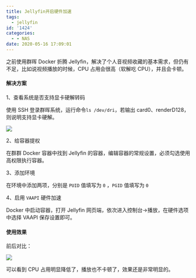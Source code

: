 ```yaml
---
title: Jellyfin开启硬件加速
tags:
  - jellyfin
id: '1424'
categories:
  - - NAS
date: 2020-05-16 17:09:01
---
```


之前使用群晖 Docker 折腾 Jellyfin，解决了个人音视频收藏的基本需求，但仍有不足，比如说视频播放的时候，CPU 占用会很高（软解吃 CPU），并且会卡顿。

#### 解决方案

1、查看系统是否支持显卡硬解转码

使用 SSH 登录群晖系统，运行命令`ls /dev/dri`，若输出 card0、renderD128，则说明支持显卡硬解。

![](https://cdn.jsdelivr.net/gh/wqdygkd/my-script@img/img/20210102202420.png)

2、给容器提权

在群群 Docker 容器中找到 Jellyfin 的容器，编辑容器的常规设置，必须勾选使用高权限执行容器。

3、添加环境

在环境中添加两项，分别是 `PUID` 值填写为 `0` ，`PGID` 值填写为 `0`

4、启用 `VAAPI` 硬件加速

Docker 中启动容器，打开 Jellyfin 网页端，依次进入控制台->播放，在硬件选项中选择 VAAPI 保存设置即可。

#### 使用效果

前后对比：

![](https://cdn.jsdelivr.net/gh/wqdygkd/my-script@img/img/20210102202439.png)

可以看到 CPU 占用明显降低了，播放也不卡顿了，效果还是非常明显的。
